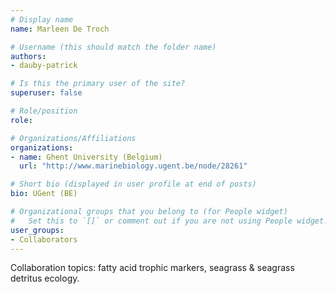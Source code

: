 ```yaml
---
# Display name
name: Marleen De Troch

# Username (this should match the folder name)
authors:
- dauby-patrick

# Is this the primary user of the site?
superuser: false

# Role/position
role: 

# Organizations/Affiliations
organizations:
- name: Ghent University (Belgium)
  url: "http://www.marinebiology.ugent.be/node/28261"

# Short bio (displayed in user profile at end of posts)
bio: UGent (BE)

# Organizational groups that you belong to (for People widget)
#   Set this to `[]` or comment out if you are not using People widget.
user_groups:
- Collaborators
---
```

Collaboration topics: fatty acid trophic markers, seagrass & seagrass detritus ecology.
